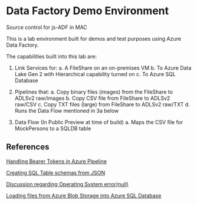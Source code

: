# Data Factory Demo Environment
Source control for js-ADF in MAC

This is a lab environment built for demos and test purposes using Azure Data Factory.

The capabilities built into this lab are:

1) Link Services for:
  a. A FileShare on an on-premises VM
  b. To Azure Data Lake Gen 2 with Hierarchical capability turned on
  c. To Azure SQL Database
  
2) Pipelines that:
  a. Copy binary files (images) from the FileShare to ADLSv2 raw/images
  b. Copy CSV file from FileShare to ADLSv2 raw/CSV
  c. Copy TXT files (large) from FileShare to ADLSv2 raw/TXT
  d. Runs the Data Flow mentioned in 3a below
  
3) Data Flow (In Public Preview at time of build)
  a. Maps the CSV file for MockPersons to a SQLDB table
  
## References

<a href="https://stackoverflow.com/questions/53859600/handling-bearer-tokens-in-azure-pipeline-for-http-objects">Handling Bearer Tokens in Azure Pipeline</a>

<a href="https://bertwagner.com/2018/05/22/converting-json-to-sql-server-create-table-statements/">Creating SQL Table schemas from JSON</a>

<a href="https://stackoverflow.com/questions/46959338/error-executing-openrowset-bulk-azure-sql-database">Discussion regarding Operating System error(null)</a>

<a href="https://blogs.msdn.microsoft.com/sqlserverstorageengine/2017/02/23/loading-files-from-azure-blob-storage-into-azure-sql-database/">Loading files from Azure Blob Storage into Azure SQL Database</a>

